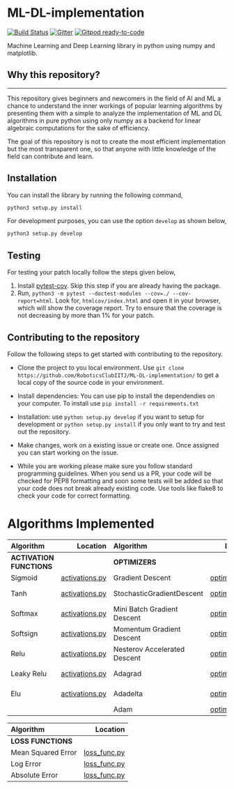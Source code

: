 # ML-DL-implementation
[![Build Status](https://travis-ci.org/RoboticsClubIITJ/ML-DL-implementation.svg?branch=master)](https://travis-ci.org/RoboticsClubIITJ/ML-DL-implementation)
[![Gitter](https://badges.gitter.im/ML-DL-implementation/community.svg)](https://gitter.im/ML-DL-implementation/community?utm_source=badge&utm_medium=badge&utm_campaign=pr-badge)
[![Gitpod ready-to-code](https://img.shields.io/badge/Gitpod-ready--to--code-blue?logo=gitpod)](https://gitpod.io/#https://github.com/RoboticsClubIITJ/ML-DL-implementation)

Machine Learning and Deep Learning library in python using numpy and matplotlib.

## Why this repository?
-----------------------

This repository gives beginners and newcomers in
the field of AI and ML a chance to understand the
inner workings of popular learning algorithms by presenting them with a simple to analyze the implementation of ML and DL algorithms in pure python using only numpy as a backend for linear algebraic computations for the sake of efficiency.

The goal of this repository is not to create the most efficient implementation but the most transparent one, so that anyone with little knowledge of the field can contribute and learn.

Installation
------------

You can install the library by running the following command,

```python
python3 setup.py install
```

For development purposes, you can use the option `develop` as shown below,

```python
python3 setup.py develop
```
   
Testing
-------

For testing your patch locally follow the steps given below,

1. Install [pytest-cov](https://pypi.org/project/pytest-cov/). Skip this step if you are already having the package.
2. Run, `python3 -m pytest --doctest-modules --cov=./ --cov-report=html`. Look for, `htmlcov/index.html` and open it in your browser, which will show the coverage report. Try to ensure that the coverage is not decreasing by more than 1% for your patch.


## Contributing to the repository

Follow the following steps to get started with contributing to the repository.

- Clone the project to you local environment.
  Use
  `git clone https://github.com/RoboticsClubIITJ/ML-DL-implementation/`
  to get a local copy of the source code in your environment.

- Install dependencies: You can use pip to install the dependendies on your computer.
  To install use
  `pip install -r requirements.txt`

- Installation:
  use `python setup.py develop` if you want to setup for development or `python setup.py install` if you only want to try and test out the repository.

- Make changes, work on a existing issue or create one. Once assigned you can start working on the issue.

- While you are working please make sure you follow standard programming guidelines. When you send us a PR, your code will be checked for PEP8 formatting and soon some tests will be added so that your code does not break already existing code. Use tools like flake8 to check your code for correct formatting.


# Algorithms Implemented

| Algorithm | Location |  Algorithm | Location | Algorithm | Location |
| :------------ | ------------: | :------------ | ------------: | :------------ | ------------: |
| **ACTIVATION FUNCTIONS**| |**OPTIMIZERS**|| **MODELS** | |
| Sigmoid |   [activations.py](https://github.com/RoboticsClubIITJ/ML-DL-implementation/blob/14d0afd4521e16b37c4011d02fd2aca8e6fdbd0e/MLlib/activations.py#L4) | Gradient Descent | [optimizers.py](https://github.com/RoboticsClubIITJ/ML-DL-implementation/blob/14d0afd4521e16b37c4011d02fd2aca8e6fdbd0e/MLlib/optimizers.py#L6) | Linear Regression | [models.py](https://github.com/RoboticsClubIITJ/ML-DL-implementation/blob/14d0afd4521e16b37c4011d02fd2aca8e6fdbd0e/MLlib/models.py#L20) 
| Tanh | [activations.py](https://github.com/RoboticsClubIITJ/ML-DL-implementation/blob/14d0afd4521e16b37c4011d02fd2aca8e6fdbd0e/MLlib/activations.py#L23) | StochasticGradientDescent | [optimizers.py](https://github.com/RoboticsClubIITJ/ML-DL-implementation/blob/14d0afd4521e16b37c4011d02fd2aca8e6fdbd0e/MLlib/optimizers.py#L58) | Logistic Regression| [models.py](https://github.com/RoboticsClubIITJ/ML-DL-implementation/blob/14d0afd4521e16b37c4011d02fd2aca8e6fdbd0e/MLlib/models.py#L184) |
| Softmax | [activations.py](https://github.com/RoboticsClubIITJ/ML-DL-implementation/blob/14d0afd4521e16b37c4011d02fd2aca8e6fdbd0e/MLlib/activations.py#L42) | Mini Batch Gradient Descent | [optimizers.py](https://github.com/RoboticsClubIITJ/ML-DL-implementation/blob/14d0afd4521e16b37c4011d02fd2aca8e6fdbd0e/MLlib/optimizers.py#L125) | Decision Tree Classifier| [models.py](https://github.com/RoboticsClubIITJ/ML-DL-implementation/blob/14d0afd4521e16b37c4011d02fd2aca8e6fdbd0e/MLlib/models.py#L283)|
| Softsign | [activations.py](https://github.com/RoboticsClubIITJ/ML-DL-implementation/blob/14d0afd4521e16b37c4011d02fd2aca8e6fdbd0e/MLlib/activations.py#L64) | Momentum Gradient Descent | [optimizers.py](https://github.com/RoboticsClubIITJ/ML-DL-implementation/blob/14d0afd4521e16b37c4011d02fd2aca8e6fdbd0e/MLlib/optimizers.py#L203) | KNN Classifier/Regessor| [models.py](https://github.com/RoboticsClubIITJ/ML-DL-implementation/blob/14d0afd4521e16b37c4011d02fd2aca8e6fdbd0e/MLlib/models.py#L361) |
| Relu | [activations.py](https://github.com/RoboticsClubIITJ/ML-DL-implementation/blob/14d0afd4521e16b37c4011d02fd2aca8e6fdbd0e/MLlib/activations.py#L102) | Nesterov Accelerated Descent | [optimizers.py](https://github.com/RoboticsClubIITJ/ML-DL-implementation/blob/14d0afd4521e16b37c4011d02fd2aca8e6fdbd0e/MLlib/optimizers.py#L296) | Naive Bayes | [models.py](https://github.com/RoboticsClubIITJ/ML-DL-implementation/blob/14d0afd4521e16b37c4011d02fd2aca8e6fdbd0e/MLlib/models.py#L446)|
| Leaky Relu | [activations.py](https://github.com/RoboticsClubIITJ/ML-DL-implementation/blob/14d0afd4521e16b37c4011d02fd2aca8e6fdbd0e/MLlib/activations.py#L102) | Adagrad | [optimizers.py](https://github.com/RoboticsClubIITJ/ML-DL-implementation/blob/14d0afd4521e16b37c4011d02fd2aca8e6fdbd0e/MLlib/optimizers.py#L391) | Gaussian Naive Bayes| [models.py](https://github.com/RoboticsClubIITJ/ML-DL-implementation/blob/14d0afd4521e16b37c4011d02fd2aca8e6fdbd0e/MLlib/models.py#L506) |
| Elu | [activations.py](https://github.com/RoboticsClubIITJ/ML-DL-implementation/blob/14d0afd4521e16b37c4011d02fd2aca8e6fdbd0e/MLlib/activations.py#L121) | Adadelta | [optimizers.py](https://github.com/RoboticsClubIITJ/ML-DL-implementation/blob/14d0afd4521e16b37c4011d02fd2aca8e6fdbd0e/MLlib/optimizers.py#L466) |  K Means Clustering| [models.py](https://github.com/RoboticsClubIITJ/ML-DL-implementation/blob/14d0afd4521e16b37c4011d02fd2aca8e6fdbd0e/MLlib/models.py#L560) |
| | | Adam | [optimizers.py](https://github.com/RoboticsClubIITJ/ML-DL-implementation/blob/14d0afd4521e16b37c4011d02fd2aca8e6fdbd0e/MLlib/optimizers.py#L544) | 

| Algorithm | Location |
| :------------ | ------------: |
|**LOSS FUNCTIONS**| |
| Mean Squared Error | [loss_func.py](https://github.com/RoboticsClubIITJ/ML-DL-implementation/blob/14d0afd4521e16b37c4011d02fd2aca8e6fdbd0e/MLlib/loss_func.py#L5)
|Log Error | [loss_func.py](https://github.com/RoboticsClubIITJ/ML-DL-implementation/blob/14d0afd4521e16b37c4011d02fd2aca8e6fdbd0e/MLlib/loss_func.py#L57)
| Absolute Error | [loss_func.py](https://github.com/RoboticsClubIITJ/ML-DL-implementation/blob/14d0afd4521e16b37c4011d02fd2aca8e6fdbd0e/MLlib/loss_func.py#L111)


